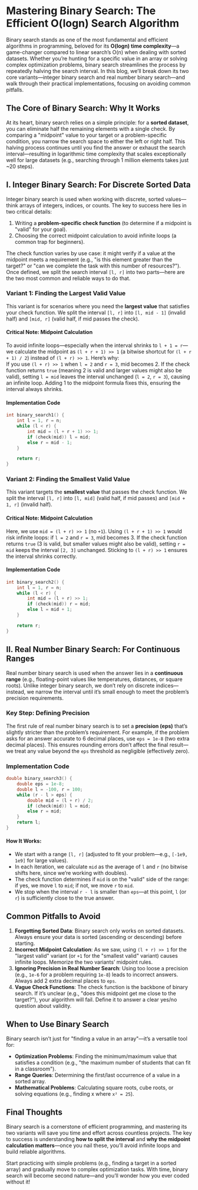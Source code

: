 # Mastering Binary Search: The Efficient O(logn) Search Algorithm

Binary search stands as one of the most fundamental and efficient algorithms in programming, beloved for its **O(logn) time complexity**—a game-changer compared to linear search’s O(n) when dealing with sorted datasets. Whether you’re hunting for a specific value in an array or solving complex optimization problems, binary search streamlines the process by repeatedly halving the search interval. In this blog, we’ll break down its two core variants—integer binary search and real number binary search—and walk through their practical implementations, focusing on avoiding common pitfalls.


## The Core of Binary Search: Why It Works
At its heart, binary search relies on a simple principle: for a **sorted dataset**, you can eliminate half the remaining elements with a single check. By comparing a "midpoint" value to your target or a problem-specific condition, you narrow the search space to either the left or right half. This halving process continues until you find the answer or exhaust the search interval—resulting in logarithmic time complexity that scales exceptionally well for large datasets (e.g., searching through 1 million elements takes just ~20 steps).


## I. Integer Binary Search: For Discrete Sorted Data
Integer binary search is used when working with discrete, sorted values—think arrays of integers, indices, or counts. The key to success here lies in two critical details:  
1. Writing a **problem-specific check function** (to determine if a midpoint is "valid" for your goal).  
2. Choosing the correct midpoint calculation to avoid infinite loops (a common trap for beginners).  

The check function varies by use case: it might verify if a value at the midpoint meets a requirement (e.g., "is this element greater than the target?" or "can we complete the task with this number of resources?"). Once defined, we split the search interval `[l, r]` into two parts—here are the two most common and reliable ways to do that.


### Variant 1: Finding the Largest Valid Value  
This variant is for scenarios where you need the **largest value** that satisfies your check function. We split the interval `[l, r]` into `[l, mid - 1]` (invalid half) and `[mid, r]` (valid half, if mid passes the check).  

#### Critical Note: Midpoint Calculation  
To avoid infinite loops—especially when the interval shrinks to `l + 1 = r`—we calculate the midpoint as `(l + r + 1) >> 1` (a bitwise shortcut for `(l + r + 1) / 2`) instead of `(l + r) >> 1`. Here’s why:  
If you use `(l + r) >> 1` when `l = 2` and `r = 3`, mid becomes 2. If the check function returns `true` (meaning 2 is valid and larger values might also be valid), setting `l = mid` leaves the interval unchanged (`l = 2`, `r = 3`), causing an infinite loop. Adding 1 to the midpoint formula fixes this, ensuring the interval always shrinks.  

#### Implementation Code  
```cpp
int binary_search1() {
    int l = 1, r = n;
    while (l < r) {
        int mid = (l + r + 1) >> 1;
        if (check(mid)) l = mid;
        else r = mid - 1;
    }

    return r;
}
```


### Variant 2: Finding the Smallest Valid Value  
This variant targets the **smallest value** that passes the check function. We split the interval `[l, r]` into `[l, mid]` (valid half, if mid passes) and `[mid + 1, r]` (invalid half).  

#### Critical Note: Midpoint Calculation  
Here, we use `mid = (l + r) >> 1` (no `+1`). Using `(l + r + 1) >> 1` would risk infinite loops: if `l = 2` and `r = 3`, mid becomes 3. If the check function returns `true` (3 is valid, but smaller values might also be valid), setting `r = mid` keeps the interval `[2, 3]` unchanged. Sticking to `(l + r) >> 1` ensures the interval shrinks correctly.  

#### Implementation Code  
```cpp
int binary_search2() {
    int l = 1, r = n;
    while (l < r) {
        int mid = (l + r) >> 1;
        if (check(mid)) r = mid;
        else l = mid + 1;
    }

    return r;
}
```


## II. Real Number Binary Search: For Continuous Ranges
Real number binary search is used when the answer lies in a **continuous range** (e.g., floating-point values like temperatures, distances, or square roots). Unlike integer binary search, we don’t rely on discrete indices—instead, we narrow the interval until it’s small enough to meet the problem’s precision requirements.


### Key Step: Defining Precision  
The first rule of real number binary search is to set a **precision (eps)** that’s slightly stricter than the problem’s requirement. For example, if the problem asks for an answer accurate to 6 decimal places, use `eps = 1e-8` (two extra decimal places). This ensures rounding errors don’t affect the final result—we treat any value beyond the `eps` threshold as negligible (effectively zero).


### Implementation Code  
```cpp
double binary_search3() {
    double eps = 1e-8;
    double l = -100, r = 100;
    while (r - l > eps) {
        double mid = (l + r) / 2;
        if (check(mid)) l = mid;
        else r = mid;
    }
    return l;
}
```

#### How It Works:  
- We start with a range `[l, r]` (adjusted to fit your problem—e.g., `[-1e9, 1e9]` for large values).  
- In each iteration, we calculate `mid` as the average of `l` and `r` (no bitwise shifts here, since we’re working with doubles).  
- The check function determines if `mid` is on the "valid" side of the range: if yes, we move `l` to `mid`; if not, we move `r` to `mid`.  
- We stop when the interval `r - l` is smaller than `eps`—at this point, `l` (or `r`) is sufficiently close to the true answer.


## Common Pitfalls to Avoid
1. **Forgetting Sorted Data**: Binary search only works on sorted datasets. Always ensure your data is sorted (ascending or descending) before starting.  
2. **Incorrect Midpoint Calculation**: As we saw, using `(l + r) >> 1` for the "largest valid" variant (or `+1` for the "smallest valid" variant) causes infinite loops. Memorize the two variants’ midpoint rules.  
3. **Ignoring Precision in Real Number Search**: Using too loose a precision (e.g., `1e-6` for a problem requiring `1e-8`) leads to incorrect answers. Always add 2 extra decimal places to `eps`.  
4. **Vague Check Functions**: The check function is the backbone of binary search. If it’s unclear (e.g., "does this midpoint get me close to the target?"), your algorithm will fail. Define it to answer a clear yes/no question about validity.


## When to Use Binary Search
Binary search isn’t just for "finding a value in an array"—it’s a versatile tool for:  
- **Optimization Problems**: Finding the minimum/maximum value that satisfies a condition (e.g., "the maximum number of students that can fit in a classroom").  
- **Range Queries**: Determining the first/last occurrence of a value in a sorted array.  
- **Mathematical Problems**: Calculating square roots, cube roots, or solving equations (e.g., finding x where `x² = 25`).  


## Final Thoughts
Binary search is a cornerstone of efficient programming, and mastering its two variants will save you time and effort across countless projects. The key to success is understanding **how to split the interval** and **why the midpoint calculation matters**—once you nail these, you’ll avoid infinite loops and build reliable algorithms.  

Start practicing with simple problems (e.g., finding a target in a sorted array) and gradually move to complex optimization tasks. With time, binary search will become second nature—and you’ll wonder how you ever coded without it!